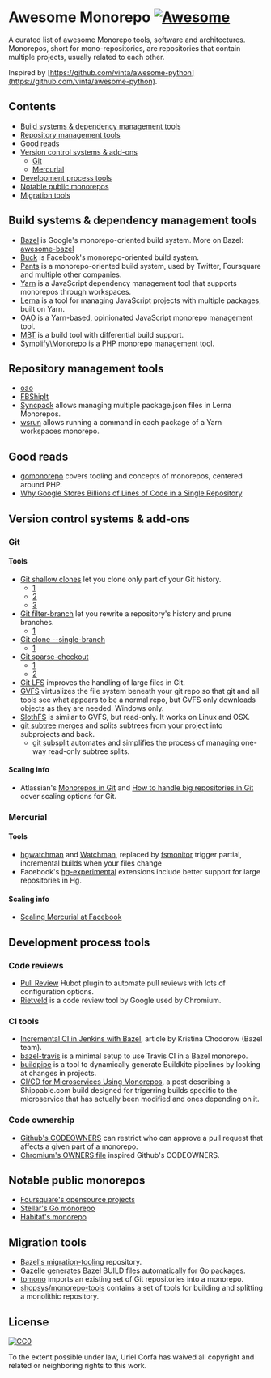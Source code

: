 # Awesome Monorepo [![Awesome](https://awesome.re/badge.svg)](https://awesome.re)

A curated list of awesome Monorepo tools, software and
architectures. Monorepos, short for mono-repositories, are
repositories that contain multiple projects, usually related to each
other.

Inspired by [https://github.com/vinta/awesome-python](https://github.com/vinta/awesome-python).

## Contents

* [Build systems & dependency management tools](#build-systems--dependency-management-tools)
* [Repository management tools](#repository-management-tools)
* [Good reads](#good-reads)
* [Version control systems & add-ons](#version-control-systems--add-ons)
    * [Git](#git)
	* [Mercurial](#mercurial)
* [Development process tools](#development-process-tools)
* [Notable public monorepos](#notable-public-monorepos)
* [Migration tools](#migration-tools)

## Build systems & dependency management tools

* [Bazel](https://bazel.build) is Google's monorepo-oriented build system. More on Bazel: [awesome-bazel](https://github.com/jin/awesome-bazel)
* [Buck](https://buckbuild.com/) is Facebook's monorepo-oriented build system.
* [Pants](http://www.pantsbuild.org/) is a monorepo-oriented build system, used by Twitter, Foursquare and multiple other companies.
* [Yarn](https://yarnpkg.com/blog/2017/08/02/introducing-workspaces/) is a JavaScript dependency management tool that supports monorepos through workspaces.
* [Lerna](https://lernajs.io/) is a tool for managing JavaScript projects with multiple packages, built on Yarn.
* [OAO](https://github.com/guigrpa/oao) is a Yarn-based, opinionated JavaScript monorepo management tool.
* [MBT](https://github.com/mbtproject/mbt) is a build tool with differential build support.
* [Symplify\Monorepo](https://github.com/Symplify/Monorepo) is a PHP monorepo management tool.

## Repository management tools

* [oao](https://github.com/guigrpa/oao)
* [FBShipIt](https://github.com/facebook/fbshipit)
* [Syncpack](https://github.com/JamieMason/syncpack) allows managing multiple package.json files in Lerna Monorepos.
* [wsrun](https://github.com/whoeverest/wsrun) allows running a command in each package of a Yarn workspaces monorepo.

## Good reads

* [gomonorepo](https://gomonorepo.org/) covers tooling and concepts of monorepos, centered around PHP.
* [Why Google Stores Billions of Lines of Code in a Single Repository](https://research.google.com/pubs/pub45424.html)

## Version control systems & add-ons

### Git

#### Tools

* [Git shallow clones](https://git-scm.com/docs/git-clone) let you clone only part of your Git history.
	* [1](https://www.perforce.com/blog/git-beyond-basics-using-shallow-clones)
	* [2](https://www.atlassian.com/blog/git/handle-big-repositories-git)
	* [3](https://blogs.gnome.org/simos/2009/04/18/git-clones-vs-shallow-git-clones/)
* [Git filter-branch](https://git-scm.com/docs/git-filter-branch) let you rewrite a repository's history and prune branches.
	* [1](https://www.atlassian.com/blog/git/handle-big-repositories-git)
* [Git clone --single-branch](https://git-scm.com/docs/git-clone)
	* [1](https://www.atlassian.com/blog/git/handle-big-repositories-git)
* [Git sparse-checkout](https://git-scm.com/docs/git-read-tree/)
	* [1](https://lakehanne.github.io/git-sparse-checkout)
	* [2](https://www.atlassian.com/blog/git/handle-big-repositories-git)
* [Git LFS](https://git-lfs.github.com/) improves the handling of large files in Git.
* [GVFS](https://github.com/Microsoft/GVFS) virtualizes the file system beneath your git repo so that git and all tools see what appears to be a normal repo, but GVFS only downloads objects as they are needed. Windows only.
* [SlothFS](https://gerrit.googlesource.com/gitfs/+/HEAD/docs/manual.md) is similar to GVFS, but read-only. It works on Linux and OSX.
* [git subtree](https://github.com/apenwarr/git-subtree) merges and splits subtrees from your project into subprojects and back.
    * [git subsplit](https://github.com/dflydev/git-subsplit) automates and simplifies the process of managing one-way read-only subtree splits.

#### Scaling info

* Atlassian's [Monorepos in Git](https://developer.atlassian.com/blog/2015/10/monorepos-in-git/) and [How to handle big repositories in Git](https://www.atlassian.com/blog/git/handle-big-repositories-git) cover scaling options for Git.

### Mercurial

#### Tools

* [hgwatchman](https://bitbucket.org/facebook/hgwatchman) and [Watchman](https://github.com/facebook/watchman), replaced by [fsmonitor](https://www.mercurial-scm.org/wiki/FsMonitorExtension) trigger partial, incremental builds when your files change
* Facebook's [hg-experimental](https://bitbucket.org/facebook/hg-experimental/) extensions include better support for large repositories in Hg.

#### Scaling info

* [Scaling Mercurial at Facebook](https://code.facebook.com/posts/218678814984400/scaling-mercurial-at-facebook/)

## Development process tools

### Code reviews

* [Pull Review](https://github.com/imsky/pull-review/) Hubot plugin to automate pull reviews with lots of configuration options.
* [Rietveld](https://github.com/rietveld-codereview/rietveld) is a code review tool by Google used by Chromium.

### CI tools

* [Incremental CI in Jenkins with Bazel](https://www.kchodorow.com/blog/2015/10/15/one-weird-trick-for-fast-ci/), article by Kristina Chodorow (Bazel team).
* [bazel-travis](https://github.com/korfuri/bazel-travis) is a minimal setup to use Travis CI in a Bazel monorepo.
* [buildpipe](https://github.com/ksindi/buildpipe) is a tool to dynamically generate Buildkite pipelines by looking at changes in projects.
* [CI/CD for Microservices Using Monorepos](http://blog.shippable.com/ci/cd-of-microservices-using-mono-repos), a post describing a Shippable.com build designed for trigerring builds specific to the microservice that has actually been modified and ones depending on it.   

### Code ownership

* [Github's CODEOWNERS](https://help.github.com/articles/about-codeowners/) can restrict who can approve a pull request that affects a given part of a monorepo.
* [Chromium's OWNERS file](https://chromium.googlesource.com/chromium/src/+/master/docs/code_reviews.md#OWNERS-files) inspired Github's CODEOWNERS.

## Notable public monorepos

* [Foursquare's opensource projects](https://github.com/foursquare/fsqio)
* [Stellar's Go monorepo](https://github.com/stellar/go)
* [Habitat's monorepo](https://github.com/habitat-sh/habitat)

## Migration tools

* [Bazel's migration-tooling](https://github.com/bazelbuild/migration-tooling) repository.
* [Gazelle](https://github.com/bazelbuild/rules_go#generating-build-files) generates Bazel BUILD files automatically for Go packages.
* [tomono](https://github.com/unravelin/tomono) imports an existing set of Git repositories into a monorepo.
* [shopsys/monorepo-tools](https://github.com/shopsys/monorepo-tools) contains a set of tools for building and splitting a monolithic repository.

## License

[![CC0](http://i.creativecommons.org/p/zero/1.0/88x31.png)]("http://creativecommons.org/publicdomain/zero/1.0/)

To the extent possible under law, Uriel Corfa has waived all copyright and related or neighboring rights to this work.
